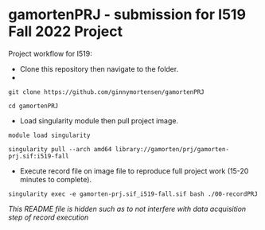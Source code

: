 # gamortenPRJ - submission for I519 Fall 2022 Project

Project workflow for I519:

* Clone this repository then navigate to the folder.
* 
`git clone https://github.com/ginnymortensen/gamortenPRJ`

`cd gamortenPRJ`

* Load singularity module then pull project image.

`module load singularity`

`singularity pull --arch amd64 library://gamorten/prj/gamorten-prj.sif:i519-fall`

* Execute record file on image file to reproduce full project work (15-20 minutes to complete).

`singularity exec -e gamorten-prj.sif_i519-fall.sif bash ./00-recordPRJ`

*This README file is hidden such as to not interfere with data acquisition step of record execution*

